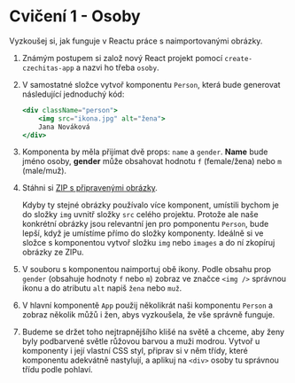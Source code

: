 # Cvičení 1 - Osoby

Vyzkoušej si, jak funguje v Reactu práce s naimportovanými obrázky.

1. Známým postupem si založ nový React projekt pomocí `create-czechitas-app` a nazvi ho třeba `osoby`.

2. V samostatné složce vytvoř komponentu `Person`, která bude generovat následující jednoduchý kód:

	```jsx
	<div className="person">
		<img src="ikona.jpg" alt="žena">
		Jana Nováková
	</div>
	```

4. Komponenta by měla přijímat dvě props: `name` a `gender`. **Name** bude jméno osoby, **gender** může obsahovat hodnotu `f` (female/žena) nebo `m` (male/muž).

5. Stáhni si [ZIP s připravenými obrázky](https://github.com/Czechitas-React-podklady/React-lekce-04/raw/main/cviceni-02-osoby/osoby-ikony.zip).

	Kdyby ty stejné obrázky používalo více komponent, umístili bychom je do složky `img` uvnitř složky `src` celého projektu. Protože ale naše konkrétní obrázky jsou relevantní jen pro pomponentu `Person`, bude lepší, když je umístíme přímo do složky komponenty. Ideálně si ve složce s komponentou vytvoř složku `img` nebo `images` a do ní zkopíruj obrázky ze ZIPu.

6. V souboru s komponentou naimportuj obě ikony. Podle obsahu prop `gender` (obsahuje hodnoty `f` nebo `m`) zobraz ve značce `<img />` správnou ikonu a do atributu `alt` napiš `žena` nebo `muž`.

7. V hlavní komponentě `App` použij několikrát naši komponentu `Person` a zobraz několik můžů i žen, abys vyzkoušela, že vše správně funguje.

8. Budeme se držet toho nejtrapnějšího klišé na světě a chceme, aby ženy byly podbarvené světle růžovou barvou a muži modrou. Vytvoř u komponenty i její vlastní CSS styl, připrav si v něm třídy, které komponentu adekvátně nastylují, a aplikuj na `<div>` osoby tu správnou třídu podle pohlaví.


